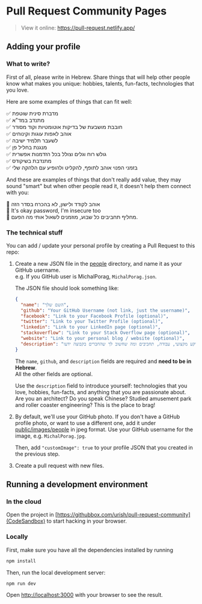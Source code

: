 # Pull Request Community Pages

> View it online: https://pull-request.netlify.app/

## Adding your profile

### What to write?

First of all, please write in Hebrew. Share things that will help other people know what makes
you unique: hobbies, talents, fun-facts, technologies that you love.

Here are some examples of things that can fit well:

✅ מדברת סינית שוטפת  
✅ מתנדב במד"א  
✅ חובבת מושבעת של בדיקות אוטומטיות וקוד מסודר  
✅ אוהב לאפות עוגות וקינוחים  
✅ לשעבר תלמיד ישיבה  
✅ מנגנת בחליל פן  
✅ גולש רוח וגלים וצולל בכל הזדמנות אפשרית  
✅ מתנדבת בשיקודס  
✅ בזמני הפנוי אוהב לתופף, להקליט ולהופיע עם הלהקה שלי

And these are examples of things that don't really add value, they may sound "smart" but when
other people read it, it doesn't help them connect with you:

🚫 אוהב לקודד ולישון, לא בהכרח בסדר הזה  
🚫 It's okay password, I'm insecure too  
🚫 מחליף תחביבים כל שבוע, מוזמנים לשאול אותי מה הפעם.

### The technical stuff

You can add / update your personal profile by creating a Pull Request to this repo:

1. Create a new JSON file in the [people](people/) directory, and name it as your GitHub username.  
   e.g. If you GitHub user is MichalPorag, `MichalPorag.json`.

   The JSON file should look something like:

   ```json
   {
     "name": "השם שלך",
     "github": "Your GitHub Username (not link, just the username)",
     "facebook": "Link to your Facebook Profile (optional)",
     "twitter": "Link to your Twitter Profile (optional)",
     "linkedin": "Link to your LinkedIn page (optional)",
     "stackoverflow": "Link to your Stack Overflow page (optional)",
     "website": "Link to your personal blog / website (optional)",
     "description": "פסקה או שתיים על עצמך: רקע מקצועי, עבודה, תחביבים ומה שחשוב לך שהחברים בקבוצה ידעו"
   }
   ```

   The `name`, `github`, and `description` fields are required and **need to be in Hebrew**.  
   All the other fields are optional.

   Use the `description` field to introduce yourself: technologies that you love, hobbies, fun-facts,
   and anything that you are passionate about. Are you an architect? Do you speak Chinese? Studied amusement park
   and roller coaster engineering? This is the place to brag!

2. By default, we'll use your GitHub photo. If you don't have a GitHub profile photo,
   or want to use a different one, add it under [public/images/people](public/images/people) in jpeg format.
   Use your GitHub username for the image, e.g. `MichalPorag.jpg`.

   Then, add `"customImage": true` to your profile JSON that you created in the previous step.

3. Create a pull request with new files.

## Running a development environment

### In the cloud

Open the project in [https://githubbox.com/urish/pull-request-community](CodeSandbox) to start hacking in your browser.

### Locally

First, make sure you have all the dependencies installed by running

```bash
npm install
```

Then, run the local development server:

```bash
npm run dev
```

Open [http://localhost:3000](http://localhost:3000) with your browser to see the result.
